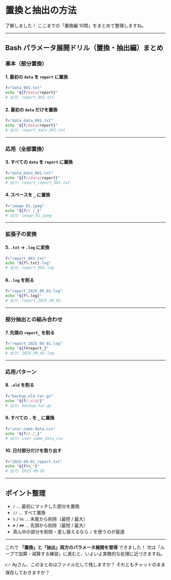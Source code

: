 # 置換と抽出の方法

了解しました！
ここまでの「置換編 10問」をまとめて整理しますね。

---

## Bash パラメータ展開ドリル（置換・抽出編）まとめ

### 基本（部分置換）

#### 1. 最初の `data` を `report` に置換

```bash
f="data_001.txt"
echo "${f/data/report}"
# 出力: report_001.txt
```

#### 2. 最初の `data` だけを置換

```bash
f="data_data_001.txt"
echo "${f/data/report}"
# 出力: report_data_001.txt
```

---

### 応用（全部置換）

#### 3. すべての `data` を `report` に置換

```bash
f="data_data_001.txt"
echo "${f//data/report}"
# 出力: report_report_001.txt
```

#### 4. スペースを `_` に置換

```bash
f="image 01.jpeg"
echo "${f// /_}"
# 出力: image_01.jpeg
```

---

### 拡張子の変換

#### 5. `.txt` → `.log` に変換

```bash
f="report_001.txt"
echo "${f%.txt}.log"
# 出力: report_001.log
```

#### 6. `.log` を削る

```bash
f="report_2025_09_01.log"
echo "${f%.log}"
# 出力: report_2025_09_01
```

---

### 部分抽出との組み合わせ

#### 7. 先頭の `report_` を削る

```bash
f="report_2025_09_01.log"
echo "${f#report_}"
# 出力: 2025_09_01.log
```

---

### 応用パターン

#### 8. `.old` を削る

```bash
f="backup.old.tar.gz"
echo "${f/.old/}"
# 出力: backup.tar.gz
```

#### 9. すべての `.` を `_` に置換

```bash
f="user.name.data.csv"
echo "${f//./_}"
# 出力: user_name_data_csv
```

#### 10. 日付部分だけを取り出す

```bash
f="2025-09-01_report.txt"
echo "${f%%_*}"
# 出力: 2025-09-01
```

---

## ポイント整理

* `/` … 最初にマッチした部分を置換
* `//` … すべて置換
* `%` / `%%` … 末尾から削除（最短 / 最大）
* `#` / `##` … 先頭から削除（最短 / 最大）
* 真ん中の部分を削除・差し替えるなら `/` を使うのが最適

---

これで **「置換」と「抽出」両方のパラメータ展開を習得** できました！
次は「ループで加算・減算する練習」に進むと、いよいよ実務的な処理に近づきますね。

👉 Ayさん、このまとめはファイル化して残しますか？
それともチャットのまま保存しておきますか？
